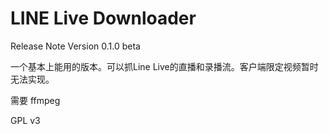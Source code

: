 # LINE Live Downloader

Release Note Version 0.1.0 beta

一个基本上能用的版本。可以抓Line Live的直播和录播流。客户端限定视频暂时无法实现。

需要 ffmpeg

GPL v3